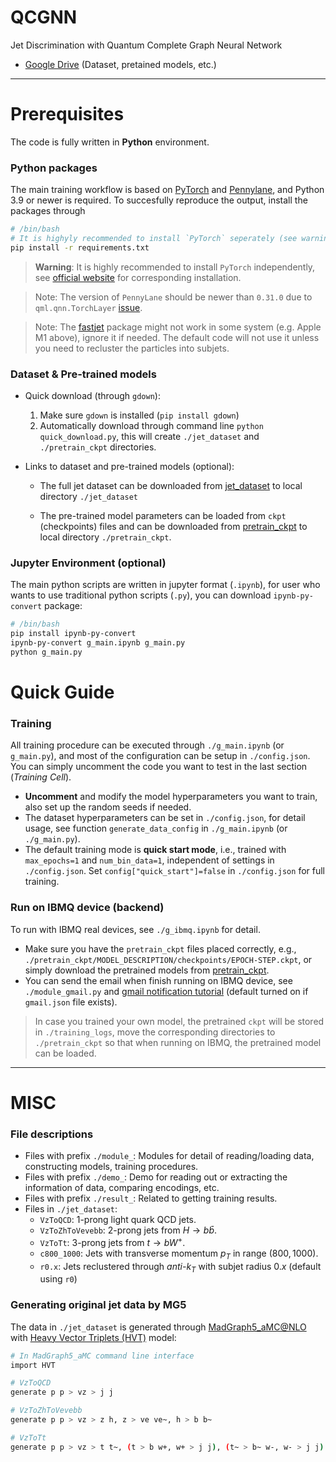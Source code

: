 # QCGNN

Jet Discrimination with Quantum Complete Graph Neural Network
- [Google Drive](https://drive.google.com/drive/folders/1cY__Pj9Rf2n7a8ErMRzOcIppd40MWIEC?usp=share_link) (Dataset, pretained models, etc.)

---

# Prerequisites
The code is fully written in **Python** environment.

### Python packages
The main training workflow is based on [PyTorch](https://pytorch.org) and [Pennylane](https://pennylane.ai), and Python 3.9 or newer is required. To succesfully reproduce the output, install the packages through
```bash
# /bin/bash
# It is highyly recommended to install `PyTorch` seperately (see warning below).
pip install -r requirements.txt
```

> **Warning**: It is highly recommended to install `PyTorch` independently, see [official website](https://pytorch.org) for corresponding installation.

> Note: The version of `PennyLane` should be newer than `0.31.0` due to `qml.qnn.TorchLayer` [issue](https://discuss.pennylane.ai/t/inputs-dimension-mix-with-batch-dimension-in-qml-qnn-torchlayer/3824/8).

> Note: The [fastjet](https://fastjet.readthedocs.io/en/latest/) package might not work in some system (e.g. Apple M1 above), ignore it if needed. The default code will not use it unless you need to recluster the particles into subjets.

### Dataset & Pre-trained models

- Quick download (through `gdown`):
  1. Make sure `gdown` is installed (```pip install gdown```)
  2. Automatically download through command line ```python quick_download.py```, this will create `./jet_dataset` and `./pretrain_ckpt` directories.

- Links to dataset and pre-trained models (optional):
  - The full jet dataset can be downloaded from [jet_dataset](https://drive.google.com/drive/folders/1i0wG-YqQr4hbMl4SNnhKbOK0UB_aHWGw?usp=share_link) to local directory `./jet_dataset`

  - The pre-trained model parameters can be loaded from `ckpt` (checkpoints) files and can be downloaded from [pretrain_ckpt](https://drive.google.com/drive/folders/1yAEV5jiHGTpHcaPzBhBPZNguxWcGs_kI?usp=share_link) to local directory `./pretrain_ckpt`.

### Jupyter Environment (optional)
The main python scripts are written in jupyter format (`.ipynb`), for user who wants to use traditional python scripts (`.py`), you can download `ipynb-py-convert` package:
```bash
# /bin/bash
pip install ipynb-py-convert
ipynb-py-convert g_main.ipynb g_main.py
python g_main.py
```

# Quick Guide
### Training
All training procedure can be executed through `./g_main.ipynb` (or `g_main.py`), and most of the configuration can be setup in `./config.json`. You can simply uncomment the code you want to test in the last section (*Training Cell*).

- **Uncomment** and modify the model hyperparameters you want to train, also set up the random seeds if needed.
- The dataset hyperparameters can be set in `./config.json`, for detail usage, see function `generate_data_config` in `./g_main.ipynb` (or `./g_main.py`).
- The default training mode is **quick start mode**, i.e., trained with `max_epochs=1` and `num_bin_data=1`, independent of settings in `./config.json`. Set `config["quick_start"]=false` in `./config.json` for full training.

### Run on IBMQ device (backend)
To run with IBMQ real devices, see `./g_ibmq.ipynb` for detail.
- Make sure you have the `pretrain_ckpt` files placed correctly, e.g., `./pretrain_ckpt/MODEL_DESCRIPTION/checkpoints/EPOCH-STEP.ckpt`, or simply download the pretrained models from [pretrain_ckpt](https://drive.google.com/drive/folders/1yAEV5jiHGTpHcaPzBhBPZNguxWcGs_kI?usp=share_link).
- You can send the email when finish running on IBMQ device, see `./module_gmail.py` and [gmail notification tutorial](https://www.youtube.com/watch?v=g_j6ILT-X0k) (default turned on if `gmail.json` file exists).

> In case you trained your own model, the pretrained `ckpt` will be stored in `./training_logs`, move the corresponding directories to `./pretrain_ckpt` so that when running on IBMQ, the pretrained model can be loaded.

---

# MISC

### File descriptions
- Files with prefix `./module_`: Modules for detail of reading/loading data, constructing models, training procedures.
- Files with prefix `./demo_`: Demo for reading out or extracting the information of data, comparing encodings, etc.
- Files with prefix `./result_`: Related to getting training results.
- Files in `./jet_dataset`:
  - `VzToQCD`: 1-prong light quark QCD jets.
  - `VzToZhToVevebb`: 2-prong jets from $H\rightarrow b\bar{b}$.
  - `VzToTt`: 3-prong jets from $t\rightarrow bW^+$.
  - `c800_1000`: Jets with transverse momentum $p_T$ in range $(800,1000)$.
  - `r0.x`: Jets reclustered through *anti-$k_T$* with subjet radius $0.x$ (default using `r0`)

### Generating original jet data by MG5
The data in `./jet_dataset` is generated through [MadGraph5_aMC@NLO](https://launchpad.net/mg5amcnlo) with [Heavy Vector Triplets (HVT)](https://hepmdb.soton.ac.uk/index.php?mod=user&act=showmodel&id=0214.0151) model:
```bash
# In MadGraph5_aMC command line interface
import HVT

# VzToQCD
generate p p > vz > j j

# VzToZhToVevebb
generate p p > vz > z h, z > ve ve~, h > b b~

# VzToTt
generate p p > vz > t t~, (t > b w+, w+ > j j), (t~ > b~ w-, w- > j j)
```
